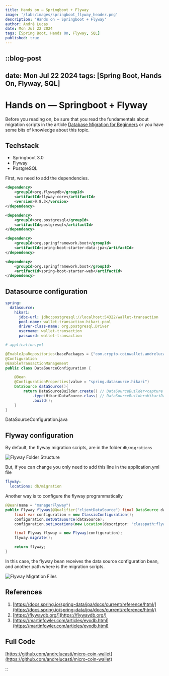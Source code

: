 ```yaml
---
title: Hands on — Springboot + Flyway
image: '/labs/images/springboot_flyway_header.png'
description: 'Hands on — Springboot + Flyway'
author: André Lucas
date: Mon Jul 22 2024
tags: [Spring Boot, Hands On, Flyway, SQL]
published: true
---
```


::blog-post
---
date: Mon Jul 22 2024
tags: [Spring Boot, Hands On, Flyway, SQL]
---

# Hands on — Springboot + Flyway

Before you reading on, be sure that you read the fundamentals about migration scripts in the article [Database Migration for Beginners](https://programmingonmars.io/post/database-migrations-for-beginners) or you have some bits of knowledge about this topic.

## Techstack

- Springboot 3.0
- Flyway
- PostgreSQL

First, we need to add the dependencies.

```xml
<dependency>
    <groupId>org.flywaydb</groupId>
    <artifactId>flyway-core</artifactId>
    <version>9.8.3</version>
</dependency>

<dependency>
    <groupId>org.postgresql</groupId>
    <artifactId>postgresql</artifactId>
</dependency>

<dependency>
    <groupId>org.springframework.boot</groupId>
    <artifactId>spring-boot-starter-data-jpa</artifactId>
</dependency>

<dependency>
    <groupId>org.springframework.boot</groupId>
    <artifactId>spring-boot-starter-web</artifactId>
</dependency>
```

## Datasource configuration

```yaml
spring:
  datasource:
    hikari:
      jdbc-url: jdbc:postgresql://localhost:54322/wallet-transaction
      pool-name: wallet-transaction-hikari-pool
      driver-class-name: org.postgresql.Driver
      username: wallet-transaction
      password: wallet-transaction

# application.yml
```

```java
@EnableJpaRepositories(basePackages = {"com.crypto.coinwallet.andrelucas.dataprovider"})
@Configuration
@EnableTransactionManagement
public class DataSourceConfiguration {

    @Bean
    @ConfigurationProperties(value = "spring.datasource.hikari")
    DataSource dataSource(){
        return DataSourceBuilder.create() // DataSourceBuilder<capture of ?>
            .type(HikariDataSource.class) // DataSourceBuilder<HikariDataSource>
            .build();
    }
}
```

DataSourceConfiguration.java

## Flyway configuration

By default, the flyway migration scripts, are in the folder `db/migrations`

![Flyway Folder Structure](/labs/images/flyway_folder_structure.png)

But, if you can change you only need to add this line in the application.yml file

```yaml
flyway:
  locations: db/migration
```

Another way is to configure the flyway programmatically

```java
@Bean(name = "managerFlyway")
public Flyway flyway(@Qualifier("clientDataSource") final DataSource dataSource){
    final var configuration = new ClassicConfiguration();
    configuration.setDataSource(dataSource);
    configuration.setLocations(new Location(descriptor: "classpath:flyway_client"));

    final Flyway flyway = new Flyway(configuration);
    flyway.migrate();

    return flyway;
}
```

In this case, the flyway bean receives the data source configuration bean, and another path where is the migration scripts.

![Flyway Migration Files](/labs/images/flyway_migration_files.png)

## References

1. [https://docs.spring.io/spring-data/jpa/docs/current/reference/html/](https://docs.spring.io/spring-data/jpa/docs/current/reference/html/)
2. [https://flywaydb.org/](https://flywaydb.org/)
3. [https://martinfowler.com/articles/evodb.html](https://martinfowler.com/articles/evodb.html)

## Full Code

[https://github.com/andrelucasti/micro-coin-wallet](https://github.com/andrelucasti/micro-coin-wallet)

::
